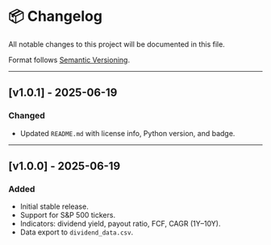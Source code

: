 # 📦 Changelog

All notable changes to this project will be documented in this file.

Format follows [Semantic Versioning](https://semver.org/).

---

## [v1.0.1] - 2025-06-19
### Changed
- Updated `README.md` with license info, Python version, and badge.


---

## [v1.0.0] - 2025-06-19
### Added
- Initial stable release.
- Support for S&P 500 tickers.
- Indicators: dividend yield, payout ratio, FCF, CAGR (1Y–10Y).
- Data export to `dividend_data.csv`.
